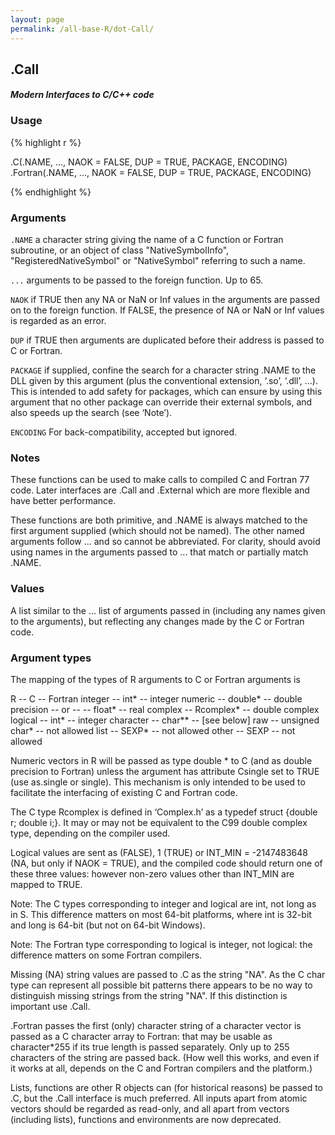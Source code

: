 ```yaml
---
layout: page
permalink: /all-base-R/dot-Call/
---
```


## __.Call__

#### _Modern Interfaces to C/C++ code_

### Usage

{% highlight r %}

.C(.NAME, ..., NAOK = FALSE, DUP = TRUE, PACKAGE, ENCODING)
.Fortran(.NAME, ..., NAOK = FALSE, DUP = TRUE, PACKAGE, ENCODING)

{% endhighlight %}

### Arguments

`.NAME`
a character string giving the name of a C function or Fortran subroutine, or an object of class "NativeSymbolInfo", "RegisteredNativeSymbol" or "NativeSymbol" referring to such a name.

`...`
arguments to be passed to the foreign function. Up to 65.

`NAOK`
if TRUE then any NA or NaN or Inf values in the arguments are passed on to the foreign function. If FALSE, the presence of NA or NaN or Inf values is regarded as an error.

`DUP`
if TRUE then arguments are duplicated before their address is passed to C or Fortran.

`PACKAGE`
if supplied, confine the search for a character string .NAME to the DLL given by this argument (plus the conventional extension, ‘.so’, ‘.dll’, ...).
This is intended to add safety for packages, which can ensure by using this argument that no other package can override their external symbols, and also speeds up the search (see ‘Note’).

`ENCODING`
For back-compatibility, accepted but ignored.

### Notes

These functions can be used to make calls to compiled C and Fortran 77 code. Later interfaces are .Call and .External which are more flexible and have better performance.

These functions are both primitive, and .NAME is always matched to the first argument supplied (which should not be named). The other named arguments follow ... and so cannot be abbreviated. For clarity, should avoid using names in the arguments passed to ... that match or partially match .NAME.

### Values
A list similar to the ... list of arguments passed in (including any names given to the arguments), but reflecting any changes made by the C or Fortran code.

### Argument types
The mapping of the types of R arguments to C or Fortran arguments is

R -- C	-- Fortran
integer	-- int* -- integer
numeric -- double* -- double precision
-- or -- -- float* -- real
complex -- Rcomplex* -- double complex
logical -- int* -- integer
character -- char** -- [see below]
raw -- unsigned char* -- not allowed
list -- SEXP* -- not allowed
other -- SEXP -- not allowed

Numeric vectors in R will be passed as type double * to C (and as double precision to Fortran) unless the argument has attribute Csingle set to TRUE (use as.single or single). This mechanism is only intended to be used to facilitate the interfacing of existing C and Fortran code.

The C type Rcomplex is defined in ‘Complex.h’ as a typedef struct {double r; double i;}. It may or may not be equivalent to the C99 double complex type, depending on the compiler used.

Logical values are sent as   (FALSE), 1 (TRUE) or INT_MIN = -2147483648 (NA, but only if NAOK = TRUE), and the compiled code should return one of these three values: however non-zero values other than INT_MIN are mapped to TRUE.

Note: The C types corresponding to integer and logical are int, not long as in S. This difference matters on most 64-bit platforms, where int is 32-bit and long is 64-bit (but not on 64-bit Windows).

Note: The Fortran type corresponding to logical is integer, not logical: the difference matters on some Fortran compilers.

Missing (NA) string values are passed to .C as the string "NA". As the C char type can represent all possible bit patterns there appears to be no way to distinguish missing strings from the string "NA". If this distinction is important use .Call.

.Fortran passes the first (only) character string of a character vector is passed as a C character array to Fortran: that may be usable as character*255 if its true length is passed separately. Only up to 255 characters of the string are passed back. (How well this works, and even if it works at all, depends on the C and Fortran compilers and the platform.)

Lists, functions are other R objects can (for historical reasons) be passed to .C, but the .Call interface is much preferred. All inputs apart from atomic vectors should be regarded as read-only, and all apart from vectors (including lists), functions and environments are now deprecated.